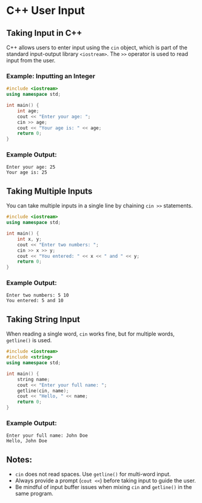 # C++ User Input

## Taking Input in C++

C++ allows users to enter input using the `cin` object, which is part of the standard input-output library `<iostream>`. The `>>` operator is used to read input from the user.

### Example: Inputting an Integer

```cpp
#include <iostream>
using namespace std;

int main() {
    int age;
    cout << "Enter your age: ";
    cin >> age;
    cout << "Your age is: " << age;
    return 0;
}
```

### Example Output:

```
Enter your age: 25
Your age is: 25
```

## Taking Multiple Inputs

You can take multiple inputs in a single line by chaining `cin >>` statements.

```cpp
#include <iostream>
using namespace std;

int main() {
    int x, y;
    cout << "Enter two numbers: ";
    cin >> x >> y;
    cout << "You entered: " << x << " and " << y;
    return 0;
}
```

### Example Output:

```
Enter two numbers: 5 10
You entered: 5 and 10
```

## Taking String Input

When reading a single word, `cin` works fine, but for multiple words, `getline()` is used.

```cpp
#include <iostream>
#include <string>
using namespace std;

int main() {
    string name;
    cout << "Enter your full name: ";
    getline(cin, name);
    cout << "Hello, " << name;
    return 0;
}
```

### Example Output:

```
Enter your full name: John Doe
Hello, John Doe
```

## Notes:

- `cin` does not read spaces. Use `getline()` for multi-word input.
- Always provide a prompt (`cout <<`) before taking input to guide the user.
- Be mindful of input buffer issues when mixing `cin` and `getline()` in the same program.
